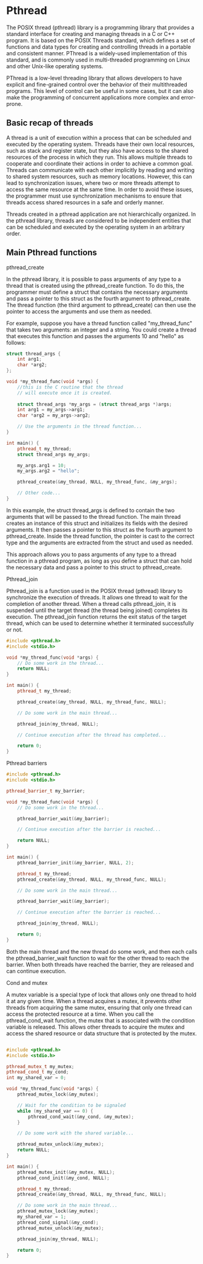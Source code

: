# Pthread

The POSIX thread (pthread) library is a programming library that provides a standard interface for creating and managing threads in a C or C++ program. It is based on the POSIX Threads standard, which defines a set of functions and data types for creating and controlling threads in a portable and consistent manner. PThread is a widely-used implementation of this standard, and is commonly used in multi-threaded programming on Linux and other Unix-like operating systems.

PThread is a low-level threading library that allows developers to have explicit and fine-grained control over the behavior of their multithreaded programs. This level of control can be useful in some cases, but it can also make the programming of concurrent applications more complex and error-prone.

## Basic recap of threads 

A thread is a unit of execution within a process that can be scheduled and executed by the operating system. Threads have their own local resources, such as stack and register state, but they also have access to the shared resources of the process in which they run. This allows multiple threads to cooperate and coordinate their actions in order to achieve a common goal.
Threads can communicate with each other implicitly by reading and writing to shared system resources, such as memory locations. However, this can lead to synchronization issues, where two or more threads attempt to access the same resource at the same time. In order to avoid these issues, the programmer must use synchronization mechanisms to ensure that threads access shared resources in a safe and orderly manner.

Threads created in a pthread application are not hierarchically organized. In the pthread library, threads are considered to be independent entities that can be scheduled and executed by the operating system in an arbitrary order. 

## Main Pthread functions 

pthread_create

In the pthread library, it is possible to pass arguments of any type to a thread that is created using the pthread_create function. To do this, the programmer must define a struct that contains the necessary arguments and pass a pointer to this struct as the fourth argument to pthread_create. The thread function (the third argument to pthread_create) can then use the pointer to access the arguments and use them as needed.

For example, suppose you have a thread function called "my_thread_func" that takes two arguments: an integer and a string. You could create a thread that executes this function and passes the arguments 10 and "hello" as follows:

````Cpp
struct thread_args {
    int arg1;
    char *arg2;
};

void *my_thread_func(void *args) {
    //this is the C routine that the thread 
    // will execute once it is created.
    
    struct thread_args *my_args = (struct thread_args *)args;
    int arg1 = my_args->arg1;
    char *arg2 = my_args->arg2;

    // Use the arguments in the thread function...
}

int main() {
    pthread_t my_thread;
    struct thread_args my_args;

    my_args.arg1 = 10;
    my_args.arg2 = "hello";

    pthread_create(&my_thread, NULL, my_thread_func, &my_args);

    // Other code...
}
````

In this example, the struct thread_args is defined to contain the two arguments that will be passed to the thread function. The main thread creates an instance of this struct and initializes its fields with the desired arguments. It then passes a pointer to this struct as the fourth argument to pthread_create. Inside the thread function, the pointer is cast to the correct type and the arguments are extracted from the struct and used as needed.

This approach allows you to pass arguments of any type to a thread function in a pthread program, as long as you define a struct that can hold the necessary data and pass a pointer to this struct to pthread_create.

Pthread_join

Pthread_join is a function used in the POSIX thread (pthread) library to synchronize the execution of threads. It allows one thread to wait for the completion of another thread. When a thread calls pthread_join, it is suspended until the target thread (the thread being joined) completes its execution. The pthread_join function returns the exit status of the target thread, which can be used to determine whether it terminated successfully or not.

````Cpp
#include <pthread.h>
#include <stdio.h>

void *my_thread_func(void *args) {
    // Do some work in the thread...
    return NULL;
}

int main() {
    pthread_t my_thread;

    pthread_create(&my_thread, NULL, my_thread_func, NULL);

    // Do some work in the main thread...

    pthread_join(my_thread, NULL);

    // Continue execution after the thread has completed...

    return 0;
}
````


Pthread barriers

````cpp
#include <pthread.h>
#include <stdio.h>

pthread_barrier_t my_barrier;

void *my_thread_func(void *args) {
    // Do some work in the thread...

    pthread_barrier_wait(&my_barrier);

    // Continue execution after the barrier is reached...

    return NULL;
}

int main() {
    pthread_barrier_init(&my_barrier, NULL, 2);

    pthread_t my_thread;
    pthread_create(&my_thread, NULL, my_thread_func, NULL);

    // Do some work in the main thread...

    pthread_barrier_wait(&my_barrier);

    // Continue execution after the barrier is reached...

    pthread_join(my_thread, NULL);

    return 0;
}

````

Both the main thread and the new thread do some work, and then each calls the pthread_barrier_wait function to wait for the other thread to reach the barrier. When both threads have reached the barrier, they are released and can continue execution.

Cond and mutex 

A mutex variable is a special type of lock that allows only one thread to hold it at any given time. When a thread acquires a mutex, it prevents other threads from acquiring the same mutex, ensuring that only one thread can access the protected resource at a time.
When you call the pthread_cond_wait function, the mutex that is associated with the condition variable is released. This allows other threads to acquire the mutex and access the shared resource or data structure that is protected by the mutex.

````cpp

#include <pthread.h>
#include <stdio.h>

pthread_mutex_t my_mutex;
pthread_cond_t my_cond;
int my_shared_var = 0;

void *my_thread_func(void *args) {
    pthread_mutex_lock(&my_mutex);

    // Wait for the condition to be signaled
    while (my_shared_var == 0) {
        pthread_cond_wait(&my_cond, &my_mutex);
    }

    // Do some work with the shared variable...

    pthread_mutex_unlock(&my_mutex);
    return NULL;
}

int main() {
    pthread_mutex_init(&my_mutex, NULL);
    pthread_cond_init(&my_cond, NULL);

    pthread_t my_thread;
    pthread_create(&my_thread, NULL, my_thread_func, NULL);

    // Do some work in the main thread...
    pthread_mutex_lock(&my_mutex);
    my_shared_var = 1;
    pthread_cond_signal(&my_cond);
    pthread_mutex_unlock(&my_mutex);

    pthread_join(my_thread, NULL);

    return 0;
}


````
